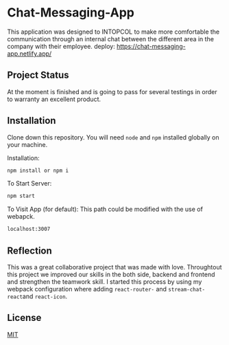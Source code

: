 # Chat-Messaging-App
This application was designed to INTOPCOL to make more comfortable the communication through an internal chat between the different area in the company with their employee.
deploy: https://chat-messaging-app.netlify.app/

## Project Status
At the moment is finished and is going to pass for several testings in order to warranty an excellent product.

## Installation
Clone down this repository. You will need `node` and `npm` installed globally on your machine.  

Installation:

```bash 
npm install or npm i
```   
To Start Server:
```bash 
npm start
``` 
To Visit App
(for default): This path could be modified with the use of webapck.
```bash 
localhost:3007
``` 
## Reflection
This was a great collaborative project that was made with love. Throughtout this project we improved our skills in the both side, backend and frontend and strengthen the teamwork skill.
I started this process by using my webpack configuration where adding `react-router-` and `stream-chat-react`and `react-icon`.  

## License
[MIT](https://choosealicense.com/licenses/mit/)
